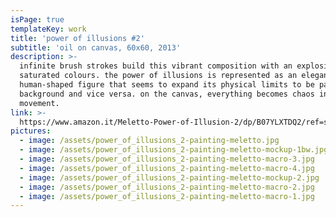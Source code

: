 ```yaml
---
isPage: true
templateKey: work
title: 'power of illusions #2'
subtitle: 'oil on canvas, 60x60, 2013'
description: >-
  infinite brush strokes build this vibrant composition with an explosion of
  saturated colours. the power of illusions is represented as an elegant
  human-shaped figure that seems to expand its physical limits to be part of the
  background and vice versa. on the canvas, everything becomes chaos in constant
  movement.
link: >-
  https://www.amazon.it/Meletto-Power-of-Illusion-2/dp/B07YLXTDQ2/ref=sr_1_12?__mk_it_IT=%C3%85M%C3%85%C5%BD%C3%95%C3%91&keywords=meletto+dipinto&qid=1570133868&s=kitchen&sr=1-12
pictures:
  - image: /assets/power_of_illusions_2-painting-meletto.jpg
  - image: /assets/power_of_illusions_2-painting-meletto-mockup-1bw.jpg
  - image: /assets/power_of_illusions_2-painting-meletto-macro-3.jpg
  - image: /assets/power_of_illusions_2-painting-meletto-macro-4.jpg
  - image: /assets/power_of_illusions_2-painting-meletto-mockup-2.jpg
  - image: /assets/power_of_illusions_2-painting-meletto-macro-2.jpg
  - image: /assets/power_of_illusions_2-painting-meletto-macro-1.jpg
---
```


